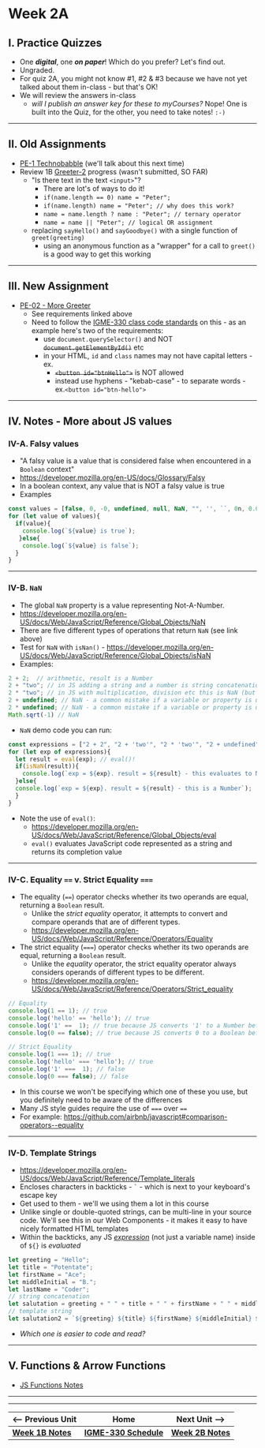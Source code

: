 # Week 2A

## I. Practice Quizzes
- One ***digital***, one ***on paper***!  Which do you prefer?  Let's find out.
- Ungraded.
- For quiz 2A, you might not know #1, #2 & #3 because we have not yet talked about them in-class - but that's OK!
- We will review the answers in-class
  - *will I publish an answer key for these to myCourses?* Nope! One is built into the Quiz, for the other, you need to take notes! `:-)`

<hr>

## II. Old Assignments
- [PE-1 Technobabble](../pe/pe-01.md) (we'll talk about this next time)
- Review 1B [Greeter-2](../checkoffs/greeter-2.md) progress (wasn't submitted, SO FAR)
  - "Is there text in the text `<input>`"? 
    - There are lot's of ways to do it!
    - `if(name.length == 0) name = "Peter";`
    - `if(name.length) name = "Peter"; // why does this work?`
    - `name = name.length ? name : "Peter"; // ternary operator`
    - `name = name || "Peter"; // logical OR assignment`
  - replacing `sayHello()` and `sayGoodbye()` with a single function of `greet(greeting)` 
    - using an anonymous function as a "wrapper" for a call to `greet()` is a good way to get this working

<hr>

## III. New Assignment

- [PE-02 - More Greeter](../pe/pe-02.md)
  - See requirements linked above
  - Need to follow the [IGME-330 class code standards](../notes/code-style-required-330.md) on this - as an example here's two of the requirements:
    - use `document.querySelector()` and NOT ~~`document.getElementById()`~~ etc
    - in your HTML, `id` and `class` names may not have capital letters - ex.
      - ~~`<button id="btnHello">`~~ is NOT allowed
      - instead use hyphens - "kebab-case" - to separate words - ex.`<button id="btn-hello">`

<hr>


## IV. Notes - More about JS values

### IV-A. Falsy values
- "A falsy value is a value that is considered false when encountered in a `Boolean` context"
- https://developer.mozilla.org/en-US/docs/Glossary/Falsy
- In a boolean context, any value that is NOT a falsy value is true
- Examples

```js
const values = [false, 0, -0, undefined, null, NaN, "", '', ``, 0n, 0.0, true, "Ace Coder", 0.00000000000001, "0"];
for (let value of values){
  if(value){
    console.log(`${value} is true`);
   }else{
    console.log(`${value} is false`);
  }
}
```

<hr>

### IV-B. `NaN`
- The global `NaN` property is a value representing Not-A-Number.
- https://developer.mozilla.org/en-US/docs/Web/JavaScript/Reference/Global_Objects/NaN
- There are five different types of operations that return `NaN` (see link above)
- Test for `NaN` with `isNan()` - https://developer.mozilla.org/en-US/docs/Web/JavaScript/Reference/Global_Objects/isNaN
- Examples:

```js
2 + 2;  // arithmetic, result is a Number
2 + "two"; // in JS adding a string and a number is string concatenation, so the result is a String
2 * "two"; // in JS with multiplication, division etc this is NaN (but in Python, it returns "twotwo")
2 + undefined; // NaN - a common mistake if a variable or property is unexpectedly undefined - watch for this in your code
2 * undefined; // NaN - a common mistake if a variable or property is unexpectedly undefined - watch for this in your code
Math.sqrt(-1) // NaN
```

- `NaN` demo code you can run:

```js
const expressions = ["2 + 2", "2 + 'two'", "2 * 'two'", "2 + undefined", "2 * undefined", "Math.sqrt(-1)"];
for (let exp of expressions){
  let result = eval(exp); // eval()!
  if(isNaN(result)){
    console.log(`exp = ${exp}. result = ${result} - this evaluates to NaN`);
  }else{
  console.log(`exp = ${exp}. result = ${result} - this is a Number`);
  }
}
```

- Note the use of `eval()`:
  - https://developer.mozilla.org/en-US/docs/Web/JavaScript/Reference/Global_Objects/eval
  - `eval()` evaluates JavaScript code represented as a string and returns its completion value

<hr>

### IV-C. Equality `==` v. Strict Equality `===`

- The equality (`==`) operator checks whether its two operands are equal, returning a `Boolean` result. 
  - Unlike the *strict equality* operator, it attempts to convert and compare operands that are of different types.
  - https://developer.mozilla.org/en-US/docs/Web/JavaScript/Reference/Operators/Equality
- The strict equality (`===`) operator checks whether its two operands are equal, returning a `Boolean` result. 
  - Unlike the *equality* operator, the strict equality operator always considers operands of different types to be different.
  - https://developer.mozilla.org/en-US/docs/Web/JavaScript/Reference/Operators/Strict_equality

```js
// Equality
console.log(1 == 1); // true
console.log('hello' == 'hello'); // true
console.log('1' ==  1); // true because JS converts '1' to a Number before doing the comparison
console.log(0 == false); // true because JS converts 0 to a Boolean before doing the comparison

// Strict Equality
console.log(1 === 1); // true
console.log('hello' === 'hello'); // true
console.log('1' ===  1); // false
console.log(0 === false); // false
```

- In this course we won't be specifying which one of these you use, but you definitely need to be aware of the differences
- Many JS style guides require the use of `===` over `==`
- For example: https://github.com/airbnb/javascript#comparison-operators--equality

<hr>

### IV-D. Template Strings

- https://developer.mozilla.org/en-US/docs/Web/JavaScript/Reference/Template_literals
- Encloses characters in backticks - `` ` `` - which is next to your keyboard's escape key
- Get used to them - we'll we using them a lot in this course
- Unlike single or double-quoted strings, can be multi-line in your source code. We'll see this in our Web Components - it makes it easy to have nicely formatted HTML templates
- Within the backticks, any JS [*expression*](https://developer.mozilla.org/en-US/docs/Web/JavaScript/Guide/Expressions_and_Operators) (not just a variable name) inside of `${}` is *evaluated*

```js
let greeting = "Hello";
let title = "Potentate";
let firstName = "Ace";
let middleInitial = "B.";
let lastName = "Coder";
// string concatenation
let salutation = greeting + " " + title + " " + firstName + " " + middleInitial + " " + lastName + "!";
// template string
let salutation2 = `${greeting} ${title} ${firstName} ${middleInitial} ${lastName} !`;
```

- *Which one is easier to code and read?*

<hr>

## V. Functions & Arrow Functions

- [JS Functions Notes](../notes/js-functions.md)

<hr><hr>


| <-- Previous Unit | Home | Next Unit -->
| --- | --- | --- 
|  [**Week 1B Notes**](./01B.md)  |  [**IGME-330 Schedule**](../schedule.md) | [**Week 2B Notes**](./02B.md)

